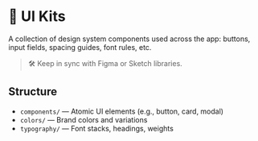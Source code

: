 <!-- 
START OF: docs/design-assets/ui-kits/README.md
Purpose: Reusable UI components, color schemes, and typography rules.
Update Frequency: With each design iteration or branding update.
-->

# 🧩 UI Kits

A collection of design system components used across the app: buttons, input fields, spacing guides, font rules, etc.

> 🛠️ Keep in sync with Figma or Sketch libraries.

## Structure

- `components/` — Atomic UI elements (e.g., button, card, modal)
- `colors/` — Brand colors and variations
- `typography/` — Font stacks, headings, weights

<!-- END OF: docs/design-assets/ui-kits/README.md -->